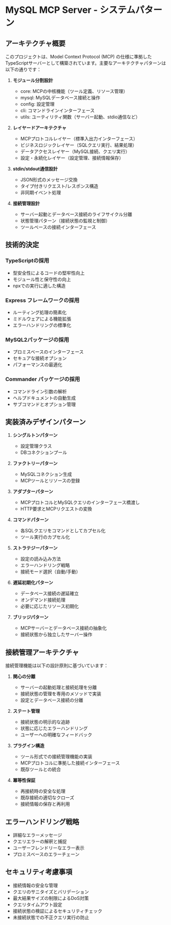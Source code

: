 # MySQL MCP Server - システムパターン

## アーキテクチャ概要
このプロジェクトは、Model Context Protocol (MCP) の仕様に準拠したTypeScriptサーバーとして構築されています。主要なアーキテクチャパターンは以下の通りです：

1. **モジュール分割設計**
   - core: MCPの中核機能（ツール定義、リソース管理）
   - mysql: MySQLデータベース接続と操作
   - config: 設定管理
   - cli: コマンドラインインターフェース
   - utils: ユーティリティ関数（サーバー起動、stdio通信など）

2. **レイヤードアーキテクチャ**
   - MCPプロトコルレイヤー（標準入出力インターフェース）
   - ビジネスロジックレイヤー（SQLクエリ実行、結果処理）
   - データアクセスレイヤー（MySQL接続、クエリ実行）
   - 設定・永続化レイヤー（設定管理、接続情報保存）

3. **stdin/stdout通信設計**
   - JSON形式のメッセージ交換
   - タイプ付きリクエスト/レスポンス構造
   - 非同期イベント処理

4. **接続管理設計**
   - サーバー起動とデータベース接続のライフサイクル分離
   - 状態管理パターン（接続状態の監視と制御）
   - ツールベースの接続インターフェース

## 技術的決定

### TypeScriptの採用
- 型安全性によるコードの堅牢性向上
- モジュール性と保守性の向上
- npxでの実行に適した構造

### Express フレームワークの採用
- ルーティング処理の簡素化
- ミドルウェアによる機能拡張
- エラーハンドリングの標準化

### MySQL2パッケージの採用
- プロミスベースのインターフェース
- セキュアな接続オプション
- パフォーマンスの最適化

### Commander パッケージの採用
- コマンドライン引数の解析
- ヘルプドキュメントの自動生成
- サブコマンドとオプション管理

## 実装済みデザインパターン
1. **シングルトンパターン**
   - 設定管理クラス
   - DBコネクションプール

2. **ファクトリーパターン**
   - MySQLコネクション生成
   - MCPツールとリソースの登録

3. **アダプターパターン**
   - MCPプロトコルとMySQLクエリのインターフェース橋渡し
   - HTTP要求とMCPリクエストの変換

4. **コマンドパターン**
   - 各SQLクエリをコマンドとしてカプセル化
   - ツール実行のカプセル化

5. **ストラテジーパターン**
   - 設定の読み込み方法
   - エラーハンドリング戦略
   - 接続モード選択（自動/手動）

6. **遅延初期化パターン**
   - データベース接続の遅延確立
   - オンデマンド接続処理
   - 必要に応じたリソース初期化

7. **ブリッジパターン**
   - MCPサーバーとデータベース接続の抽象化
   - 接続状態から独立したサーバー操作

## 接続管理アーキテクチャ

接続管理機能は以下の設計原則に基づいています：

1. **関心の分離**
   - サーバーの起動処理と接続処理を分離
   - 接続状態の管理を専用のメソッドで実装
   - 設定とデータベース接続の分離

2. **ステート管理**
   - 接続状態の明示的な追跡
   - 状態に応じたエラーハンドリング
   - ユーザーへの明確なフィードバック

3. **プラグイン構造**
   - ツール形式での接続管理機能の実装
   - MCPプロトコルに準拠した接続インターフェース
   - 既存ツールとの統合

4. **冪等性保証**
   - 再接続時の安全な処理
   - 既存接続の適切なクローズ
   - 接続情報の保存と再利用

## エラーハンドリング戦略
- 詳細なエラーメッセージ
- クエリエラーの解釈と捕捉
- ユーザーフレンドリーなエラー表示
- プロミスベースのエラーチェーン

## セキュリティ考慮事項
- 接続情報の安全な管理
- クエリのサニタイズとバリデーション
- 最大結果サイズの制限によるDoS対策
- クエリタイムアウト設定
- 接続状態の検証によるセキュリティチェック
- 未接続状態での不正クエリ実行の防止
